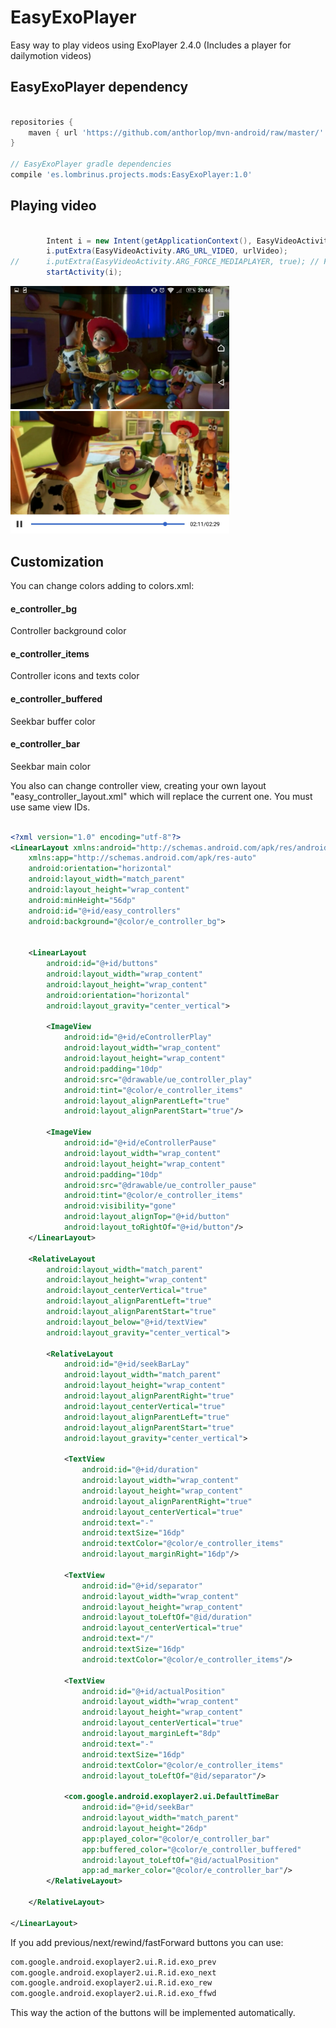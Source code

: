 # EasyExoPlayer
Easy way to play videos using ExoPlayer 2.4.0 (Includes a player for dailymotion videos)

## EasyExoPlayer dependency
```gradle

repositories {
    maven { url 'https://github.com/anthorlop/mvn-android/raw/master/' }
}

// EasyExoPlayer gradle dependencies
compile 'es.lombrinus.projects.mods:EasyExoPlayer:1.0'
```

## Playing video
```java

        Intent i = new Intent(getApplicationContext(), EasyVideoActivity.class);
        i.putExtra(EasyVideoActivity.ARG_URL_VIDEO, urlVideo);
//      i.putExtra(EasyVideoActivity.ARG_FORCE_MEDIAPLAYER, true); // Force MediaPlayer instead of ExoPlayer although android version support it
        startActivity(i);

```
<img src="https://github.com/anthorlop/EasyExoPlayer/blob/master/eep_a.jpeg" width="350"/> <img src="https://github.com/anthorlop/EasyExoPlayer/blob/master/eep_b.jpeg" width="350"/>

## Customization

You can change colors adding to colors.xml:

#### e_controller_bg
Controller background color
#### e_controller_items
Controller icons and texts color
#### e_controller_buffered
Seekbar buffer color
#### e_controller_bar
Seekbar main color

You also can change controller view, creating your own layout "easy_controller_layout.xml" which will replace the current one. You must use same view IDs.
```xml

<?xml version="1.0" encoding="utf-8"?>
<LinearLayout xmlns:android="http://schemas.android.com/apk/res/android"
    xmlns:app="http://schemas.android.com/apk/res-auto"
    android:orientation="horizontal"
    android:layout_width="match_parent"
    android:layout_height="wrap_content"
    android:minHeight="56dp"
    android:id="@+id/easy_controllers"
    android:background="@color/e_controller_bg">


    <LinearLayout
        android:id="@+id/buttons"
        android:layout_width="wrap_content"
        android:layout_height="wrap_content"
        android:orientation="horizontal"
        android:layout_gravity="center_vertical">

        <ImageView
            android:id="@+id/eControllerPlay"
            android:layout_width="wrap_content"
            android:layout_height="wrap_content"
            android:padding="10dp"
            android:src="@drawable/ue_controller_play"
            android:tint="@color/e_controller_items"
            android:layout_alignParentLeft="true"
            android:layout_alignParentStart="true"/>

        <ImageView
            android:id="@+id/eControllerPause"
            android:layout_width="wrap_content"
            android:layout_height="wrap_content"
            android:padding="10dp"
            android:src="@drawable/ue_controller_pause"
            android:tint="@color/e_controller_items"
            android:visibility="gone"
            android:layout_alignTop="@+id/button"
            android:layout_toRightOf="@+id/button"/>
    </LinearLayout>

    <RelativeLayout
        android:layout_width="match_parent"
        android:layout_height="wrap_content"
        android:layout_centerVertical="true"
        android:layout_alignParentLeft="true"
        android:layout_alignParentStart="true"
        android:layout_below="@+id/textView"
        android:layout_gravity="center_vertical">

        <RelativeLayout
            android:id="@+id/seekBarLay"
            android:layout_width="match_parent"
            android:layout_height="wrap_content"
            android:layout_alignParentRight="true"
            android:layout_centerVertical="true"
            android:layout_alignParentLeft="true"
            android:layout_alignParentStart="true"
            android:layout_gravity="center_vertical">

            <TextView
                android:id="@+id/duration"
                android:layout_width="wrap_content"
                android:layout_height="wrap_content"
                android:layout_alignParentRight="true"
                android:layout_centerVertical="true"
                android:text="-"
                android:textSize="16dp"
                android:textColor="@color/e_controller_items"
                android:layout_marginRight="16dp"/>

            <TextView
                android:id="@+id/separator"
                android:layout_width="wrap_content"
                android:layout_height="wrap_content"
                android:layout_toLeftOf="@id/duration"
                android:layout_centerVertical="true"
                android:text="/"
                android:textSize="16dp"
                android:textColor="@color/e_controller_items"/>

            <TextView
                android:id="@+id/actualPosition"
                android:layout_width="wrap_content"
                android:layout_height="wrap_content"
                android:layout_centerVertical="true"
                android:layout_marginLeft="8dp"
                android:text="-"
                android:textSize="16dp"
                android:textColor="@color/e_controller_items"
                android:layout_toLeftOf="@id/separator"/>

            <com.google.android.exoplayer2.ui.DefaultTimeBar
                android:id="@+id/seekBar"
                android:layout_width="match_parent"
                android:layout_height="26dp"
                app:played_color="@color/e_controller_bar"
                app:buffered_color="@color/e_controller_buffered"
                android:layout_toLeftOf="@id/actualPosition"
                app:ad_marker_color="@color/e_controller_bar"/>
        </RelativeLayout>

    </RelativeLayout>

</LinearLayout>

```

If you add previous/next/rewind/fastForward buttons you can use:

```xml
com.google.android.exoplayer2.ui.R.id.exo_prev
com.google.android.exoplayer2.ui.R.id.exo_next
com.google.android.exoplayer2.ui.R.id.exo_rew
com.google.android.exoplayer2.ui.R.id.exo_ffwd
```

This way the action of the buttons will be implemented automatically.
